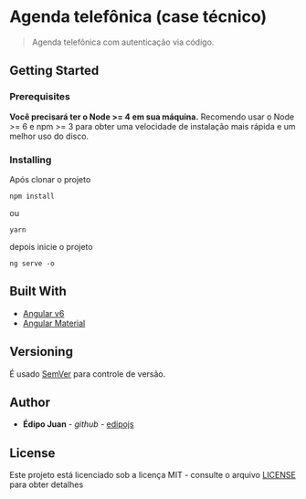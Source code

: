 # Agenda telefônica (case técnico)

> Agenda telefônica com autenticação via código.

## Getting Started

### Prerequisites

**Você precisará ter o Node >= 4 em sua máquina.** Recomendo usar o Node >= 6 e npm >= 3 para obter uma velocidade de instalação mais rápida e um melhor uso do disco.

### Installing

Após clonar o projeto

```
npm install
```

ou

```
yarn
```

depois inicie o projeto

```
ng serve -o
```

## Built With

- [Angular v6](https://angular.io/)
- [Angular Material](https://material.angular.io/)

## Versioning

É usado [SemVer](http://semver.org/) para controle de versão.

## Author

- **Édipo Juan** - _github_ - [edipojs](https://github.com/edipojs)

## License

Este projeto está licenciado sob a licença MIT - consulte o arquivo [LICENSE](LICENSE) para obter detalhes
